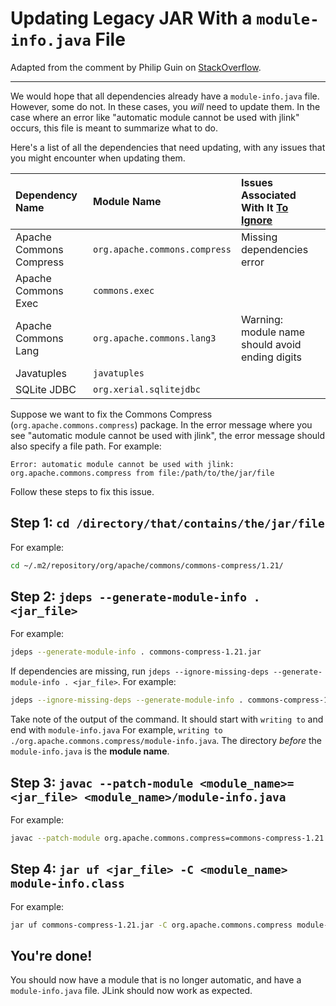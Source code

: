 # Updating Legacy JAR With a `module-info.java` File

Adapted from the comment by Philip Guin on [StackOverflow](https://stackoverflow.com/a/47222302).

---
We would hope that all dependencies already have a `module-info.java` file. However, some do not. In these cases, you
*will* need to update them. In the case where an error like "automatic module cannot be used with jlink" occurs, this
file is meant to summarize what to do.

Here's a list of all the dependencies that need updating, with any issues that you might encounter when updating them.

| Dependency Name         | Module Name                   | Issues Associated With It <u>To Ignore</u>      |
|:------------------------|:------------------------------|:------------------------------------------------|
| Apache Commons Compress | `org.apache.commons.compress` | Missing dependencies error                      |
| Apache Commons Exec     | `commons.exec`                |                                                 |
| Apache Commons Lang     | `org.apache.commons.lang3`    | Warning: module name should avoid ending digits |
| Javatuples              | `javatuples`                  |                                                 |
| SQLite JDBC             | `org.xerial.sqlitejdbc`       |                                                 |

Suppose we want to fix the Commons Compress (`org.apache.commons.compress`) package.
In the error message where you see "automatic module cannot be used with jlink", the error message
should also specify a file path. For example:

```
Error: automatic module cannot be used with jlink: org.apache.commons.compress from file:/path/to/the/jar/file
```

Follow these steps to fix this issue.

## Step 1: `cd /directory/that/contains/the/jar/file`

For example:

```bash
cd ~/.m2/repository/org/apache/commons/commons-compress/1.21/
```

## Step 2: `jdeps --generate-module-info . <jar_file>`

For example:

```bash
jdeps --generate-module-info . commons-compress-1.21.jar
```

If dependencies are missing, run `jdeps --ignore-missing-deps --generate-module-info . <jar_file>`. For example:

```bash
jdeps --ignore-missing-deps --generate-module-info . commons-compress-1.21.jar
```

Take note of the output of the command. It should start with `writing to` and end with `module-info.java` For
example, `writing to ./org.apache.commons.compress/module-info.java`. The directory *before* the `module-info.java` is
the **module name**.

## Step 3: `javac --patch-module <module_name>=<jar_file> <module_name>/module-info.java`

For example:

```bash
javac --patch-module org.apache.commons.compress=commons-compress-1.21.jar org.apache.commons.compress/module-info.java
```

## Step 4: `jar uf <jar_file> -C <module_name> module-info.class`

For example:

```bash
jar uf commons-compress-1.21.jar -C org.apache.commons.compress module-info.class
```

## You're done!

You should now have a module that is no longer automatic, and have a `module-info.java` file. JLink should now work as
expected.
